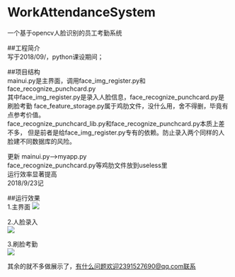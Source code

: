 # WorkAttendanceSystem    
一个基于opencv人脸识别的员工考勤系统    

##工程简介  
写于2018/09/，python课设期间；

##项目结构    
mainui.py是主界面，调用face_img_register.py和face_recognize_punchcard.py   
其中face_img_register.py是录入人脸信息，face_recognize_punchcard.py是刷脸考勤
face_feature_storage.py属于鸡肋文件，没什么用，舍不得删，毕竟有点参考价值。   
face_recognize_punchcard_lib.py和face_recognize_punchcard.py本质上差不多，
但是前者是给face_img_register.py专有的依赖。防止录入两个同样的人脸建不同数据库的风险。   

更新
mainui.py-->myapp.py   
face_recognize_punchcard.py等鸡肋文件放到useless里    
运行效率显著提高   
2018/9/23记


##运行效果   
1.主界面
![](https://i.imgur.com/fNw0Mgj.png)

   


2.人脸录入   
![](https://i.imgur.com/Gg3hmBs.png)    


3.刷脸考勤  
![](https://i.imgur.com/ymz7nYV.png)


其余的就不多做展示了，有什么问题欢迎2391527690@qq.com联系
